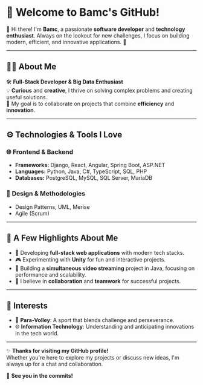 # 🌟 **Welcome to Bamc's GitHub!**  

👋 Hi there! I'm **Bamc**, a passionate **software developer** and **technology enthusiast**. Always on the lookout for new challenges, I focus on building modern, efficient, and innovative applications. 🚀  

---

## 👨‍💻 **About Me**

🛠️ **Full-Stack Developer & Big Data Enthusiast**  
💡 **Curious** and **creative**, I thrive on solving complex problems and creating useful solutions.  
🎯 My goal is to collaborate on projects that combine **efficiency** and **innovation**.  

---

## ⚙️ **Technologies & Tools I Love**

### 🌐 **Frontend & Backend**  
- **Frameworks:** Django, React, Angular, Spring Boot, ASP.NET  
- **Languages:** Python, Java, C#, TypeScript, SQL, PHP  
- **Databases:** PostgreSQL, MySQL, SQL Server, MariaDB  

### 📐 **Design & Methodologies**  
- Design Patterns, UML, Merise  
- Agile (Scrum)  

---

## 🌟 **A Few Highlights About Me**

- 🔧 Developing **full-stack web applications** with modern tech stacks.  
- 🎮 Experimenting with **Unity** for fun and interactive projects.  
- 📼 Building a **simultaneous video streaming** project in Java, focusing on performance and scalability.  
- 🤝 I believe in **collaboration** and **teamwork** for successful projects.  

---

## 🎉 **Interests**

- 🏐 **Para-Volley**: A sport that blends challenge and perseverance.  
- 🌐 **Information Technology**: Understanding and anticipating innovations in the tech world.  

---

✨ **Thanks for visiting my GitHub profile!**  
Whether you're here to explore my projects or discuss new ideas, I'm always up for a chat and collaboration.  

🚀 **See you in the commits!**
